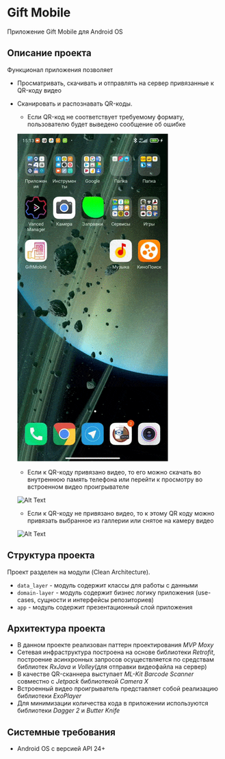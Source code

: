 # Gift Mobile
Приложение Gift Mobile для Android OS

## Описание проекта
Функционал приложения позволяет
* Просматривать, скачивать и отправлять на сервер привязанные к QR-коду видео
* Сканировать и распознавать QR-коды.

    * Если QR-код не соответствует  требуемому формату, пользователю будет выведено сообщение об ошибке
    
    ![Alt Text](https://github.com/jeka1488/Library/blob/master/gif_1.gif)

    * Если к QR-коду привязано видео, то его можно скачать во внутреннюю память телефона
    или перейти к просмотру во встроенном видео проигрывателе
    
    ![Alt Text](https://github.com/jeka1488/Library/blob/master/gif_2.gif)

    * Если к QR-коду не привязано видео, то к этому QR коду можно привязать выбранное из галлерии или снятое на камеру видео
    
    ![Alt Text](https://github.com/jeka1488/Library/blob/master/gif_3.gif)


## Структура проекта
Проект разделен на модули (Clean Architecture).
* `data_layer` - модуль содержит классы для работы с данными 
* `domain-layer` - модуль содержит бизнес логику приложения (use-cases, сущности и интерфейсы репозиториев)
* `app` - модуль содержит презентационный слой приложения

## Архитектура проекта
* В данном проекте реализован паттерн проектирования *MVP Moxy*
* Сетевая инфраструктура построена на основе библиотеки *Retrofit*, построение асинхронных запросов осуществляется по средствам библиотек *RxJava* и *Volley*(для отправки видеофайла на сервер)
* В качестве QR-сканнера выступает *ML-Kit Barcode Scanner* совместно с *Jetpack* библиотекой *Camera X*
* Встроенный видео проигрыватель представляет собой реализацию библиотеки *ExoPlayer*
* Для минимизации количества кода в приложении используются библиотеки *Dagger 2* и *Butter Knife* 


## Системные требования
* Android OS с версией API 24+
